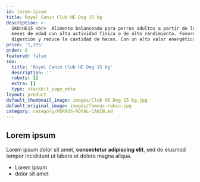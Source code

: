 ```yaml
---
id: lorem-ipsum
title: Royal Canin Club HE Dog 15 kg
description: >-
  SKU:HE15 <br>  Alimento balanceado para perros adultos a partir de los 12
  meses de edad con alta actividad física o de alto rendimiento. Favorece la
  digestión y reduce la cantidad de heces. Con un alto valor energético.
price: '1,295'
order: 0
featured: false
seo:
  title: 'Royal Canin Club HE Dog 15 kg'
  description: ''
  robots: []
  extra: []
  type: stackbit_page_meta
layout: product
default_thumbnail_image: images/Club HE Dog 15 kg.jpg
default_original_image: images/famous-robin.jpg
category: category/PERROS-ROYAL-CANIN.md
---
```

## Lorem ipsum

Lorem ipsum dolor sit amet, **consectetur adipiscing elit**, sed do eiusmod tempor incididunt ut labore et dolore magna aliqua.

- Lorem ipsum
- dolor sit amet